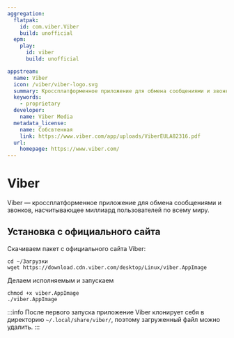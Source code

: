 ```yaml
---
aggregation:
  flatpak:
    id: com.viber.Viber
    build: unofficial
  epm:
    play:
      id: viber
      build: unofficial

appstream:
  name: Viber
  icon: /viber/viber-logo.svg
  summary: Кроссплатформенное приложение для обмена сообщениями и звонков, насчитывающее миллиард пользователей по всему миру.
  keywords:
    - proprietary
  developer:
    name: Viber Media
  metadata_license:
    name: Собсвтенная
    link: https://www.viber.com/app/uploads/ViberEULA82316.pdf
  url:
    homepage: https://www.viber.com/
---
```


# Viber

Viber — кроссплатформенное приложение для обмена сообщениями и звонков, насчитывающее миллиард пользователей по всему миру.

<!--@include: @apps/_parts/install/content-flatpak.md-->
<!--@include: @apps/_parts/install/content-epm-play.md-->

## Установка с официального сайта

Скачиваем пакет с официального сайта Viber:

```shell
cd ~/Загрузки
wget https://download.cdn.viber.com/desktop/Linux/viber.AppImage
```

Делаем исполняемым и запускаем

```shell
chmod +x viber.AppImage
./viber.AppImage
```

:::info
После первого запуска приложение Viber клонирует себя в директорию `~/.local/share/viber/`, поэтому загруженный файл можно удалить.
:::
